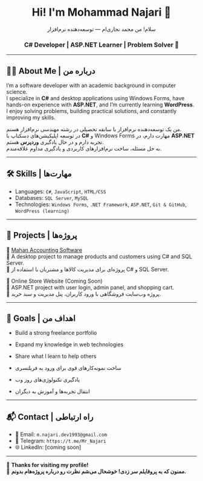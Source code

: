 <h1 align="center">Hi! I'm Mohammad Najari 👋</h1>
<p align="center">سلام! من محمد نجاری‌ام — توسعه‌دهنده نرم‌افزار</p>

<h3 align="center">C# Developer | ASP.NET Learner | Problem Solver 🚀</h3>

---

## 👨‍💻 About Me | درباره من

I’m a software developer with an academic background in computer science.  
I specialize in **C#** and desktop applications using Windows Forms, have hands-on experience with **ASP.NET**, and I’m currently learning **WordPress**.  
I enjoy solving problems, building practical solutions, and constantly improving my skills.

من یک توسعه‌دهنده نرم‌افزار با سابقه تحصیلی در رشته مهندسی نرم‌افزار هستم.  
در توسعه اپلیکیشن‌های دسکتاپ با **C#** و Windows Forms مهارت دارم، در **ASP.NET** تجربه دارم و در حال یادگیری **وردپرس** هستم.  
به حل مسئله، ساخت نرم‌افزارهای کاربردی و یادگیری مداوم علاقه‌مندم.

---

## 🛠️ Skills | مهارت‌ها

- Languages: `C#`, `JavaScript`, `HTML/CSS`  
- Databases: `SQL Server`, `MySQL`  
- Technologies: `Windows Forms`, `.NET Framework`, `ASP.NET`, `Git & GitHub`, `WordPress (learning)`

---

## 📂 Projects | پروژه‌ها

🔹 [Mahan Accounting Software](https://github.com/mohammadnajari/Mahan-Accounting-Software)  
📌 A desktop project to manage products and customers using C# and SQL Server.  
📌 پروژه‌ای برای مدیریت کالاها و مشتریان با استفاده از C# و SQL Server.

🔹 Online Store Website (Coming Soon)  
📌 ASP.NET project with user login, admin panel, and shopping cart.  
📌 پروژه وب‌سایت فروشگاهی با ورود کاربران، پنل مدیریت و سبد خرید.

---

## 🎯 Goals | اهداف من

- Build a strong freelance portfolio  
- Expand my knowledge in web technologies  
- Share what I learn to help others

- ساخت نمونه‌کارهای قوی برای ورود به فریلنسری  
- یادگیری تکنولوژی‌های روز وب  
- انتقال تجربه‌ها و آموزش به دیگران

---

## 📬 Contact | راه ارتباطی

- 📧 Email: `m.najari.dev1993@gmail.com`  
- 💬 Telegram: `https://t.me/Mr_Najari`  
- 🌐 LinkedIn: [coming soon]

---

🧡 **Thanks for visiting my profile!**  
🙏 **ممنون که به پروفایلم سر زدی! خوشحال می‌شم نظرت رو درباره پروژه‌هام بدونم.**

